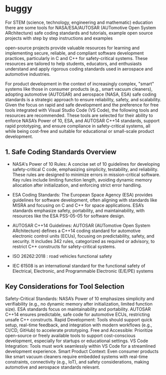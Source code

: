 # buggy
For STEM (science, technology, engineering and mathematic) education there  are some tools for NASA/ESA/AUTOSAR (AUTomotive Open System ARchitecture) safe coding standards and tutorials, example open source projects with step by step instructions and examples

open-source projects provide valuable resources for learning and implementing secure, reliable, and compliant software development practices, particularly in C and C++ for safety-critical systems. These resources are tailored to help students, educators, and enthusiasts understand and apply rigorous coding standards used in aerospace and automotive industries.

For product development in the context of increasingly complex, "smart" systems like those in consumer products (e.g., smart vacuum cleaners), adopting automotive (AUTOSAR) and aerospace (NASA, ESA) safe coding standards is a strategic approach to ensure reliability, safety, and scalability. Given the focus on rapid and safe development and the preference for free tools integrated with Visual Studio Code (VS Code), the following tools and resources are recommended. These tools are selected for their ability to enforce NASA’s Power of 10, ESA, and AUTOSAR C++14 standards, support rapid prototyping, and ensure compliance in safety-critical systems, all while being cost-free and suitable for educational or small-scale product development.


##  1. Safe Coding Standards Overview
- NASA's Power of 10 Rules: A concise set of 10 guidelines for developing safety-critical C code, emphasizing simplicity, testability, and reliability. These rules are designed to minimize errors in mission-critical software. Key rules include limiting function length, avoiding dynamic memory allocation after initialization, and enforcing strict error handling.
- ESA Coding Standards: The European Space Agency (ESA) provides guidelines for software development, often aligning with standards like MISRA and focusing on C and C++ for space applications. ESA’s standards emphasize safety, portability, and maintainability, with resources like the ESA PSS-05-05 for software design.
- AUTOSAR C++14 Guidelines: AUTOSAR (AUTomotive Open System ARchitecture) defines a C++14 coding standard for automotive electronic control units (ECUs), focusing on predictability, safety, and security. It includes 342 rules, categorized as required or advisory, to restrict C++ constructs for safety-critical systems.

- ISO 26262:2018 :  road vehicles functional safety
- IEC 61508 is an international standard for the functional safety of Electrical, Electronic, and Programmable Electronic (E/E/PE) systems



## Key Considerations for Tool Selection
Safety-Critical Standards: NASA’s Power of 10 emphasizes simplicity and verifiability (e.g., no dynamic memory after initialization, limited function size). ESA standards focus on maintainability and portability. AUTOSAR C++14 ensures predictable, safe code for automotive ECUs, restricting unsafe C++ constructs.
Rapid Development: Tools should support quick setup, real-time feedback, and integration with modern workflows (e.g., CI/CD, GitHub) to accelerate prototyping.
Free and Accessible: Prioritize open-source or freely available tools to support cost-conscious development, especially for startups or educational settings.
VS Code Integration: Tools must work seamlessly within VS Code for a streamlined development experience.
Smart Product Context: Even consumer products like smart vacuum cleaners require embedded systems with real-time constraints, connectivity (e.g., IoT), and safety considerations, making automotive and aerospace standards relevant.